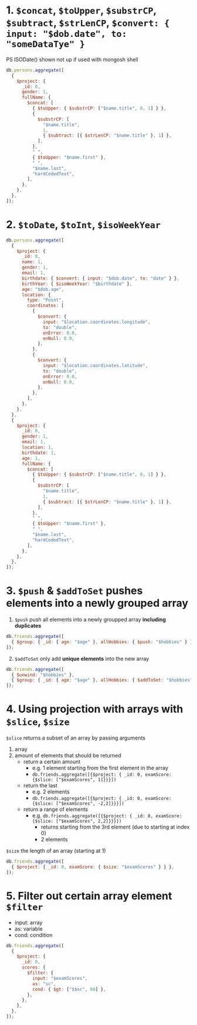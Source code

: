 # 1. `$concat`, `$toUpper`, `$substrCP`, `$subtract`, `$strLenCP`, `$convert: { input: "$dob.date", to: "someDataTye" }`

PS ISODate() shown not up if used with mongosh shell

```javascript
db.persons.aggregate([
  {
    $project: {
      _id: 0,
      gender: 1,
      fullName: {
        $concat: [
          { $toUpper: { $substrCP: ["$name.title", 0, 1] } },
          {
            $substrCP: [
              "$name.title",
              1,
              { $subtract: [{ $strLenCP: "$name.title" }, 1] },
            ],
          },
          " ",
          { $toUpper: "$name.first" },
          " ",
          "$name.last",
          "hardCodedText",
        ],
      },
    },
  },
]);
```

# 2. `$toDate`, `$toInt`, `$isoWeekYear`

```javascript
db.persons.aggregate([
  {
    $project: {
      _id: 0,
      name: 1,
      gender: 1,
      email: 1,
      birthdate: { $convert: { input: "$dob.date", to: "date" } },
      birthYear: { $isoWeekYear: "$birthdate" },
      age: "$dob.age",
      location: {
        type: "Point",
        coordinates: [
          {
            $convert: {
              input: "$location.coordinates.longitude",
              to: "double",
              onError: 0.0,
              onNull: 0.0,
            },
          },
          {
            $convert: {
              input: "$location.coordinates.latitude",
              to: "double",
              onError: 0.0,
              onNull: 0.0,
            },
          },
        ],
      },
    },
  },
  {
    $project: {
      _id: 0,
      gender: 1,
      email: 1,
      location: 1,
      birthdate: 1,
      age: 1,
      fullName: {
        $concat: [
          { $toUpper: { $substrCP: ["$name.title", 0, 1] } },
          {
            $substrCP: [
              "$name.title",
              1,
              { $subtract: [{ $strLenCP: "$name.title" }, 1] },
            ],
          },
          " ",
          { $toUpper: "$name.first" },
          " ",
          "$name.last",
          "hardCodedText",
        ],
      },
    },
  },
]);
```

# 3. `$push` & `$addToSet` pushes elements into a newly grouped array

1. `$push` push all elements into a newly groupped array **including duplicates**

```javascript
db.friends.aggregate([
  { $group: { _id: { age: "$age" }, allHobbies: { $push: "$hobbies" } } },
]);
```

2. `$addToSet` only add **unique elements** into the new array

```javascript
db.friends.aggregate([
  { $unwind: "$hobbies" },
  { $group: { _id: { age: "$age" }, allHobbies: { $addToSet: "$hobbies" } } },
]);
```

# 4. Using projection with arrays with `$slice`, `$size`

`$slice` returns a subset of an array by passing arguments

1. array
2. amount of elements that should be returned
   - return a certain amount
     - e.g. 1 element starting from the first element in the array
     - `db.friends.aggregate([{$project: { _id: 0, examScore: {$slice: ["$examScores", 1]}}}])`
   - return the last
     - e.g. 2 elements
     - `db.friends.aggregate([{$project: { _id: 0, examScore: {$slice: ["$examScores", -2,2]}}}])`
   - return a range of elements
     - e.g. `db.friends.aggregate([{$project: { _id: 0, examScore: {$slice: ["$examScores", 2,2]}}}])`
       - returns starting from the 3rd element (due to starting at index 0)
       - 2 elements

`$size` the length of an array (starting at 1)

```javascript
db.friends.aggregate([
  { $project: { _id: 0, examScore: { $size: "$examScores" } } },
]);
```

# 5. Filter out certain array element `$filter`

- input: array
- as: variable
- cond: condition

```javascript
db.friends.aggregate([
  {
    $project: {
      _id: 0,
      scores: {
        $filter: {
          input: "$examScores",
          as: "sc",
          cond: { $gt: ["$$sc", 60] },
        },
      },
    },
  },
]);
```
